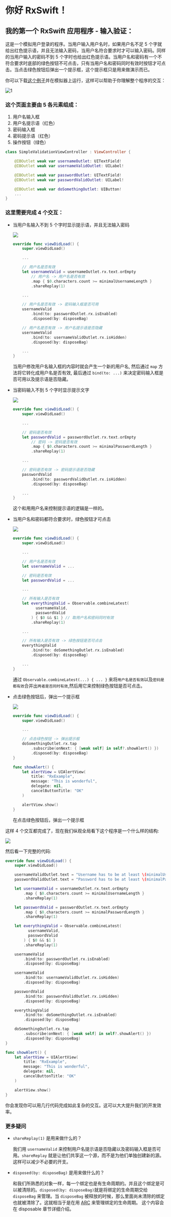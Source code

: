# 你好 RxSwift！

## 我的第一个 RxSwift 应用程序 - 输入验证：

这是一个模拟用户登录的程序。当用户输入用户名时，如果用户名不足 5 个字就给出红色提示语，并且无法输入密码，当用户名符合要求时才可以输入密码。同样的当用户输入的密码不到 5 个字时也给出红色提示语。当用户名和密码有一个不符合要求时底部的绿色按钮不可点击，只有当用户名和密码同时有效时按钮才可点击。当点击绿色按钮后弹出一个提示框，这个提示框只是用来做演示而已。

你可以下载[这个例子](https://github.com/ReactiveX/RxSwift/tree/master/RxExample/RxExample/Examples/SimpleValidation)并在模拟器上运行，这样可以帮助于你理解整个程序的交互：

  ![1](/assets/SimpleValid/SimpleValidationFull.gif)

### 这个页面主要由 5 各元素组成：

  1. 用户名输入框
  2. 用户名提示语（红色）
  3. 密码输入框
  4. 密码提示语（红色）
  5. 操作按钮（绿色）

```swift
class SimpleValidationViewController : ViewController {

    @IBOutlet weak var usernameOutlet: UITextField!
    @IBOutlet weak var usernameValidOutlet: UILabel!

    @IBOutlet weak var passwordOutlet: UITextField!
    @IBOutlet weak var passwordValidOutlet: UILabel!

    @IBOutlet weak var doSomethingOutlet: UIButton!
    ...
}
```

### 这里需要完成 4 个交互：

* 当用户名输入不到 5 个字时显示提示语，并且无法输入密码

  ![](/assets/SimpleValid/UsernameValid.png)

  ```swift
  override func viewDidLoad() {
      super.viewDidLoad()

      ...

      // 用户名是否有效
      let usernameValid = usernameOutlet.rx.text.orEmpty
          // 用户名 -> 用户名是否有效
          .map { $0.characters.count >= minimalUsernameLength }
          .shareReplay(1)

      ...

      // 用户名是否有效 -> 密码输入框是否可用
      usernameValid
          .bind(to: passwordOutlet.rx.isEnabled)  
          .disposed(by: disposeBag)

      // 用户名是否有效 -> 用户名提示语是否隐藏
      usernameValid
          .bind(to: usernameValidOutlet.rx.isHidden)
          .disposed(by: disposeBag)

      ...
  }
  ```

  当用户修改用户名输入框的内容时就会产生一个新的用户名, 然后通过 `map` 方法将它转化成用户名是否有效, 最后通过 `bind(to: ...)` 来决定密码输入框是否可用以及提示语是否隐藏。

* 当密码输入不到 5 个字时显示提示文字

  ![](/assets/SimpleValid/PasswordValid.png)

  ```swift
  override func viewDidLoad() {
      super.viewDidLoad()

      ...

      // 密码是否有效
      let passwordValid = passwordOutlet.rx.text.orEmpty
          // 密码 -> 密码是否有效
          .map { $0.characters.count >= minimalPasswordLength }
          .shareReplay(1)

      ...

      // 密码是否有效 -> 密码提示语是否隐藏
      passwordValid
          .bind(to: passwordValidOutlet.rx.isHidden)
          .disposed(by: disposeBag)

      ...
  }
  ```
  这个和用用户名来控制提示语的逻辑是一样的。

* 当用户名和密码都符合要求时，绿色按钮才可点击

  ![](/assets/SimpleValid/LoginButtonValid.png)

  ```swift
  override func viewDidLoad() {
      super.viewDidLoad()

      ...

      // 用户名是否有效
      let usernameValid = ...

      // 密码是否有效
      let passwordValid = ...

      ...

      // 所有输入是否有效
      let everythingValid = Observable.combineLatest(
            usernameValid,
            passwordValid
          ) { $0 && $1 } // 取用户名和密码同时有效
          .shareReplay(1)

      ...

      // 所有输入是否有效 -> 绿色按钮是否可点击
      everythingValid
          .bind(to: doSomethingOutlet.rx.isEnabled)
          .disposed(by: disposeBag)

      ...
  }
  ```
  通过 `Observable.combineLatest(...) { ... }` 来将`用户名是否有效`以及`密码是都有效`合并出`两者是否同时有效`,然后用它来控制绿色按钮是否可点击。

* 点击绿色按钮后，弹出一个提示框

  ![](/assets/SimpleValid/LoginAction.png)

  ```swift
  override func viewDidLoad() {
      super.viewDidLoad()

      ...

      // 点击绿色按钮 -> 弹出提示框
      doSomethingOutlet.rx.tap
          .subscribe(onNext: { [weak self] in self?.showAlert() })
          .disposed(by: disposeBag)
  }

  func showAlert() {
      let alertView = UIAlertView(
          title: "RxExample",
          message: "This is wonderful",
          delegate: nil,
          cancelButtonTitle: "OK"
      )

      alertView.show()
  }
  ```

  在点击绿色按钮后，弹出一个提示框

这样 4 个交互都完成了，现在我们纵观全局看下这个程序是一个什么样的结构:

  ![](/assets/SimpleValid/All.png)

然后看一下完整的代码:

```swift
override func viewDidLoad() {
    super.viewDidLoad()

    usernameValidOutlet.text = "Username has to be at least \(minimalUsernameLength) characters"
    passwordValidOutlet.text = "Password has to be at least \(minimalPasswordLength) characters"

    let usernameValid = usernameOutlet.rx.text.orEmpty
        .map { $0.characters.count >= minimalUsernameLength }
        .shareReplay(1)

    let passwordValid = passwordOutlet.rx.text.orEmpty
        .map { $0.characters.count >= minimalPasswordLength }
        .shareReplay(1)

    let everythingValid = Observable.combineLatest(
          usernameValid,
          passwordValid
        ) { $0 && $1 }
        .shareReplay(1)

    usernameValid
        .bind(to: passwordOutlet.rx.isEnabled)
        .disposed(by: disposeBag)

    usernameValid
        .bind(to: usernameValidOutlet.rx.isHidden)
        .disposed(by: disposeBag)

    passwordValid
        .bind(to: passwordValidOutlet.rx.isHidden)
        .disposed(by: disposeBag)

    everythingValid
        .bind(to: doSomethingOutlet.rx.isEnabled)
        .disposed(by: disposeBag)

    doSomethingOutlet.rx.tap
        .subscribe(onNext: { [weak self] in self?.showAlert() })
        .disposed(by: disposeBag)
}

func showAlert() {
    let alertView = UIAlertView(
        title: "RxExample",
        message: "This is wonderful",
        delegate: nil,
        cancelButtonTitle: "OK"
    )

    alertView.show()
}
```

你会发现你可以用几行代码完成如此复杂的交互。这可以大大提升我们的开发效率。

### 更多疑问

* `shareReplay(1)` 是用来做什么的？

  我们用 `usernameValid` 来控制用户名提示语是否隐藏以及密码输入框是否可用。`shareReplay` 就是让他们共享这一个源，而不是为他们单独创建新的源。这样可以减少不必要的开支。

* `disposed(by: disposeBag)` 是用来做什么的？

  和我们所熟悉的对象一样，每一个绑定也是有生命周期的。并且这个绑定是可以被清除的。`disposed(by: disposeBag)`就是将绑定的生命周期交给 `disposeBag` 来管理。当 `disposeBag` 被释放的时候，那么里面尚未清除的绑定也就被清除了。这就相当于是在用 [ARC](https://developer.apple.com/library/content/documentation/Swift/Conceptual/Swift_Programming_Language/AutomaticReferenceCounting.html#//apple_ref/doc/uid/TP40014097-CH20-ID48) 来管理绑定的生命周期。 这个内容会在 disposable 章节详细介绍。
